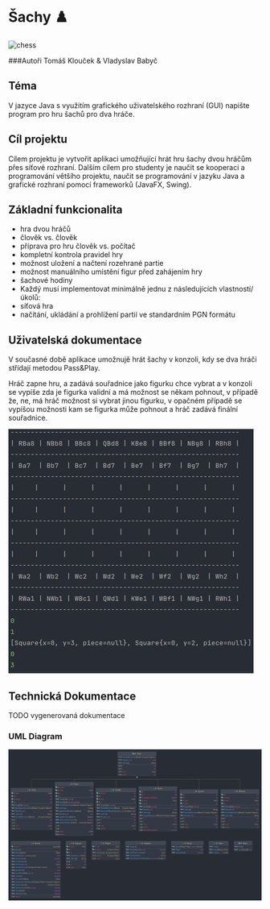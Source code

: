 # Šachy ♟️

<img src="https://images.chesscomfiles.com/uploads/v1/images_users/tiny_mce/SamCopeland/phpuTejFE.gif" alt="chess" width="250"/>

###Autoři
Tomáš Klouček & Vladyslav Babyč

## Téma

V jazyce Java s využitím grafického uživatelského rozhraní (GUI) napište program pro hru šachů pro dva hráče.

## Cíl projektu

Cílem projektu je vytvořit aplikaci umožňující hrát hru šachy dvou hráčům přes síťové rozhraní. Dalším cílem pro studenty je naučit se kooperaci a programování většího projektu, naučit se programování v jazyku Java a grafické rozhraní pomocí frameworků (JavaFX, Swing).

## Základní funkcionalita

- hra dvou hráčů
- člověk vs. člověk
- příprava pro hru člověk vs. počítač
- kompletní kontrola pravidel hry
- možnost uložení a načtení rozehrané partie
- možnost manuálního umístění figur před zahájením hry
- šachové hodiny
- Každý musí implementovat minimálně jednu z následujících vlastností/úkolů:
- síťová hra
- načítání, ukládání a prohlížení partií ve standardním PGN formátu

## Uživatelská dokumentace
V současné době aplikace umožnujě hrát šachy v konzoli, kdy se dva hráči střídají metodou Pass&Play.

Hráč zapne hru, a zadává souřadnice jako figurku chce vybrat a v konzoli se vypíše zda je figurka validní a má možnost se někam pohnout, v případě že, ne, má hráč možnost si vybrat jinou figurku, v opačném případě se vypíšou možnosti kam se figurka může pohnout a hráč zadává finální souřadnice.

<img src="/media/console.png" alt="UML" width="488"/>

## Technická Dokumentace

TODO vygenerovaná dokumentace

### UML Diagram

<img src="/media/uml.png" alt="UML" />
